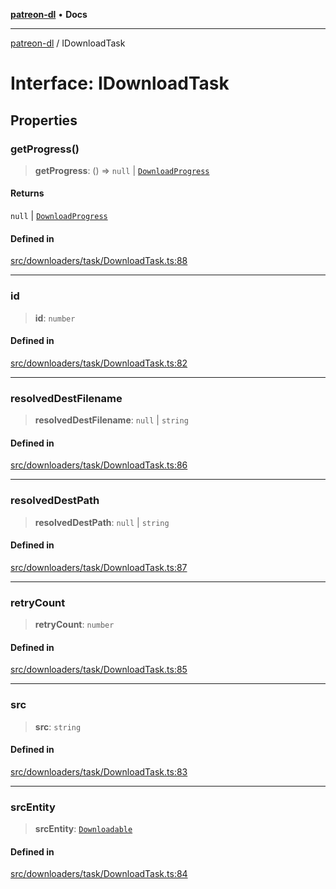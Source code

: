 [**patreon-dl**](../README.md) • **Docs**

***

[patreon-dl](../README.md) / IDownloadTask

# Interface: IDownloadTask

## Properties

### getProgress()

> **getProgress**: () => `null` \| [`DownloadProgress`](DownloadProgress.md)

#### Returns

`null` \| [`DownloadProgress`](DownloadProgress.md)

#### Defined in

[src/downloaders/task/DownloadTask.ts:88](https://github.com/patrickkfkan/patreon-dl/blob/794996b6269a4df0afea77da4d86f16365f2adf5/src/downloaders/task/DownloadTask.ts#L88)

***

### id

> **id**: `number`

#### Defined in

[src/downloaders/task/DownloadTask.ts:82](https://github.com/patrickkfkan/patreon-dl/blob/794996b6269a4df0afea77da4d86f16365f2adf5/src/downloaders/task/DownloadTask.ts#L82)

***

### resolvedDestFilename

> **resolvedDestFilename**: `null` \| `string`

#### Defined in

[src/downloaders/task/DownloadTask.ts:86](https://github.com/patrickkfkan/patreon-dl/blob/794996b6269a4df0afea77da4d86f16365f2adf5/src/downloaders/task/DownloadTask.ts#L86)

***

### resolvedDestPath

> **resolvedDestPath**: `null` \| `string`

#### Defined in

[src/downloaders/task/DownloadTask.ts:87](https://github.com/patrickkfkan/patreon-dl/blob/794996b6269a4df0afea77da4d86f16365f2adf5/src/downloaders/task/DownloadTask.ts#L87)

***

### retryCount

> **retryCount**: `number`

#### Defined in

[src/downloaders/task/DownloadTask.ts:85](https://github.com/patrickkfkan/patreon-dl/blob/794996b6269a4df0afea77da4d86f16365f2adf5/src/downloaders/task/DownloadTask.ts#L85)

***

### src

> **src**: `string`

#### Defined in

[src/downloaders/task/DownloadTask.ts:83](https://github.com/patrickkfkan/patreon-dl/blob/794996b6269a4df0afea77da4d86f16365f2adf5/src/downloaders/task/DownloadTask.ts#L83)

***

### srcEntity

> **srcEntity**: [`Downloadable`](../type-aliases/Downloadable.md)

#### Defined in

[src/downloaders/task/DownloadTask.ts:84](https://github.com/patrickkfkan/patreon-dl/blob/794996b6269a4df0afea77da4d86f16365f2adf5/src/downloaders/task/DownloadTask.ts#L84)
